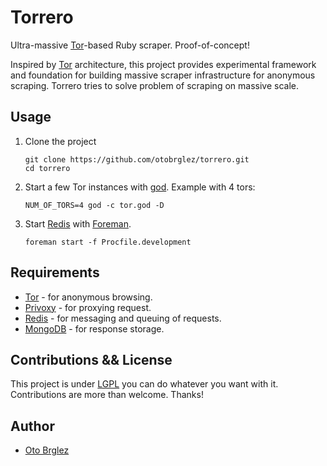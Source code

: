 # Torrero

Ultra-massive [Tor](https://www.torproject.org)-based Ruby scraper. Proof-of-concept!

Inspired by [Tor](https://www.torproject.org) architecture, this project provides experimental framework and foundation for building massive scraper infrastructure for anonymous scraping. Torrero tries to solve problem of scraping on massive scale.

## Usage

1. Clone the project

    ```
    git clone https://github.com/otobrglez/torrero.git
    cd torrero
    ```

2. Start a few Tor instances with [god](http://godrb.com/). Example with 4 tors:

    ```
    NUM_OF_TORS=4 god -c tor.god -D
    ```

3. Start [Redis](http://redis.io) with [Foreman](http://ddollar.github.io/foreman/).

    ```
    foreman start -f Procfile.development
    ```

## Requirements

- [Tor](https://www.torproject.org) - for anonymous browsing.
- [Privoxy](http://www.privoxy.org) - for proxying request.
- [Redis](https://www.rabbitmq.com) - for messaging and queuing of requests.
- [MongoDB](https://www.mongodb.org) - for response storage.

## Contributions && License

This project is under [LGPL](https://www.gnu.org/licenses/lgpl.html) you can do whatever you want with it. Contributions are more than welcome. Thanks!

## Author

- [Oto Brglez](https://github.com/otobrglez)

